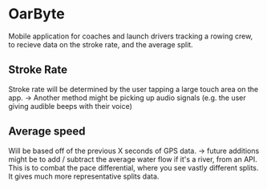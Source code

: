 # OarByte
Mobile application for coaches and launch drivers tracking a rowing crew, to recieve data on the stroke rate, and the average split.

## Stroke Rate
Stroke rate will be determined by the user tapping a large touch area on the app.
-> Another method might be picking up audio signals (e.g. the user giving audible beeps with their voice)

## Average speed
Will be based off of the previous X seconds of GPS data.
-> future additions might be to add / subtract the average water flow if it's a river, from an API.
This is to combat the pace differential, where you see vastly different splits. It gives much more representative splits data.
